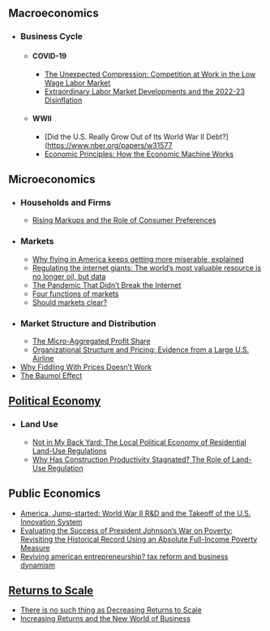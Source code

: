 ## Macroeconomics
- ### Business Cycle
	- #### COVID-19
		- [The Unexpected Compression: Competition at Work in the Low Wage Labor Market](https://www.nber.org/papers/w31010)
		- [Extraordinary Labor Market Developments and the 2022-23 Disinflation](https://www.nber.org/papers/w32584)
	- #### WWII
		- [Did the U.S. Really Grow Out of Its World War II Debt?](https://www.nber.org/papers/w31577
		- [Economic Principles: How the Economic Machine Works](http://www.economicprinciples.org/)
## Microeconomics
- ### Households and Firms
	- [Rising Markups and the Role of Consumer Preferences](https://www.nber.org/papers/w32739)
- ### Markets
	- [Why flying in America keeps getting more miserable, explained](http://www.vox.com/new-money/2017/4/12/15247172/why-airlines-are-terrible)
	- [Regulating the internet giants: The world’s most valuable resource is no longer oil, but data](http://www.economist.com/news/leaders/21721656-data-economy-demands-new-approach-antitrust-rules-worlds-most-valuable-resource)
	- [The Pandemic That Didn’t Break the Internet](https://www.city-journal.org/america-robust-information-infrastructure)
	- [Four functions of markets](https://www.interfluidity.com/v2/7333.html)
	- [Should markets clear?](https://www.interfluidity.com/v2/5117.html)
- ### Market Structure and Distribution
	- [The Micro-Aggregated Profit Share](https://arxiv.org/abs/2309.12945)
	- [Organizational Structure and Pricing: Evidence from a Large U.S. Airline](https://www.nber.org/papers/w29508)
- [Why Fiddling With Prices Doesn’t Work](https://www.farnamstreetblog.com/2016/05/joseph-heath-market-prices/)
- [The Baumol Effect](https://marginalrevolution.com/marginalrevolution/2019/05/the-baumol-effect.html)
## [Political Economy](https://en.wikipedia.org/wiki/Political_economy)
- ### Land Use
	- [Not in My Back Yard: The Local Political Economy of Residential Land-Use Regulations](https://papers.ssrn.com/sol3/papers.cfm?abstract_id=5020069)
	- [Why Has Construction Productivity Stagnated? The Role of Land-Use Regulation](https://www.nber.org/papers/w33188)
## Public Economics
- [America, Jump-started: World War II R&D and the Takeoff of the U.S. Innovation System](https://www.nber.org/papers/w27375)
- [Evaluating the Success of President Johnson’s War on Poverty: Revisiting the Historical Record Using an Absolute Full-Income Poverty Measure](https://www.nber.org/papers/w26532)
- [Reviving american entrepreneurship? tax reform and business dynamism](https://doi.org/10.1016/j.jmoneco.2019.04.009)
## [Returns to Scale](https://en.wikipedia.org/wiki/Returns_to_scale)
- [There is no such thing as Decreasing Returns to Scale](https://blog.supplysideliberal.com/post/2017/5/29/there-is-no-such-thing-as-decreasing-returns-to-scale)
- [Increasing Returns and the New World of Business](https://hbr.org/1996/07/increasing-returns-and-the-new-world-of-business)